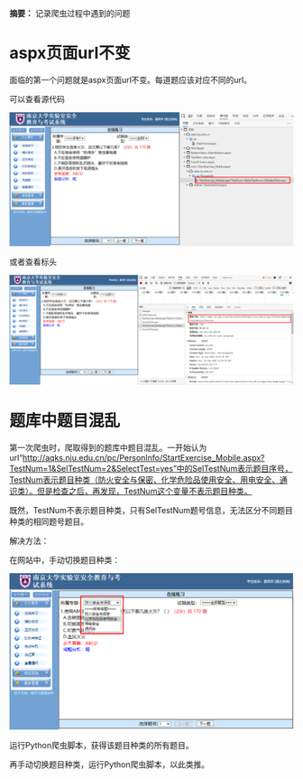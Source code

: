 **摘要：** 记录爬虫过程中遇到的问题

# aspx页面url不变

面临的第一个问题就是aspx页面url不变。每道题应该对应不同的url。

可以查看源代码

![image-20200928215325807](教程.assets/image-20200928215325807.png)

或者查看标头

![image-20200928215426664](教程.assets/image-20200928215426664.png)

# 题库中题目混乱

第一次爬虫时，爬取得到的题库中题目混乱。一开始认为url“http://aqks.nju.edu.cn/pc/PersonInfo/StartExercise_Mobile.aspx?TestNum=1&SelTestNum=2&SelectTest=yes”中的SelTestNum表示题目序号，TestNum表示题目种类（防火安全与保密、化学危险品使用安全、用电安全、通识类）。但是检查之后，再发现，TestNum这个变量不表示题目种类。

既然，TestNum不表示题目种类，只有SelTestNum题号信息，无法区分不同题目种类的相同题号题目。

解决方法：

在网站中，手动切换题目种类：

![image-20200928220922526](教程.assets/image-20200928220922526.png)

运行Python爬虫脚本，获得该题目种类的所有题目。

再手动切换题目种类，运行Python爬虫脚本，以此类推。